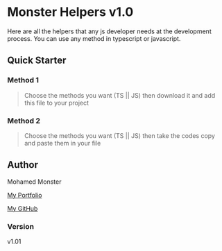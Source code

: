 # Monster Helpers v1.0

Here are all the helpers that any js developer needs at the development process.
You can use any method in typescript or javascript.

## Quick Starter

### Method 1
> Choose the methods you want (TS || JS) then download it and add this file to your project

### Method 2

> Choose the methods you want (TS || JS) then take the codes copy and paste them in your file

## Author

Mohamed Monster

[My Portfolio](https://mohamed--monster.web.app/)

[My GitHub](https://github.com/Monster-Mohamed)

### Version

v1.01